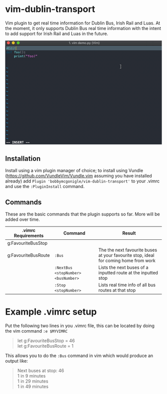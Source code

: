 # vim-dublin-transport
Vim plugin to get real time information for Dublin Bus, Irish Rail and Luas. At the moment, it only supports Dublin Bus real time information with the intent to add support for Irish Rail and Luas in the future.

![](demo.gif)

## Installation
Install using a vim plugin manager of choice; to install using Vundle (https://github.com/VundleVim/Vundle.vim assuming you have installed already) add `Plugin 'bobbymcgonigle/vim-dublin-transport'` to your .vimrc and use the `:PluginInstall` command.
## Commands

These are the basic commands that the plugin supports so far. More will be added over time.

|   .vimrc Requirements            |Command                          |Result                         |
|----------------|-------------------------------|-----------------------------|
|g:FavouriteBusStop
g:FavouriteBusRoute|`:Bus`|The the next favourite buses at your favourite stop, ideal for coming home from work               |
||`:NextBus <stopNumber> <busNumber>`|Lists the next buses of a inputted route at the inputted stop            |
|          |`:Stop <stopNumber>`|Lists real time info of all bus routes at that stop|

# Example .vimrc setup
Put the following two lines in you .vimrc file, this can be located by doing the vim command `:e $MYVIMRC`
>let g:FavouriteBusStop = 46<br/>
let g:FavouriteBusRoute = 1

This allows you to do the `:Bus` command in vim which would produce an output like: 
>Next buses at stop: 46<br/>
>1 in 9 minutes<br/>
>1 in 29 minutes<br/>
>1 in 49 minutes

